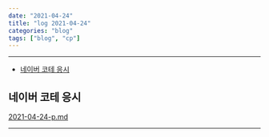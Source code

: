 ```yaml
---
date: "2021-04-24"
title: "log 2021-04-24"
categories: "blog"
tags: ["blog", "cp"]
---
```


----------

- [네이버 코테 응시](#네이버-코테-응시)

## 네이버 코테 응시

[2021-04-24-p.md](./2021-04-24-p.md)

----------
